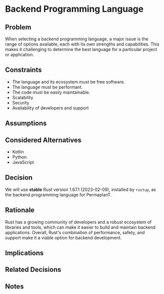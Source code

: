 # Backend Programming Language

## Problem

When selecting a backend programming language, a major issue is the range of options available, each with its own strengths and capabilities.
This makes it challenging to determine the best language for a particular project or application.

## Constraints

- The language and its ecosystem must be free software.
- The language must be performant.
- The code must be easily maintainable.
- Scalability
- Security
- Availability of developers and support

## Assumptions

## Considered Alternatives

- Kotlin
- Python
- JavaScript

## Decision

We will use **stable** Rust version 1.67.1 (2023-02-09), installed by `rustup`, as the backend programming language for PermaplanT.

## Rationale

Rust has a growing community of developers and a robust ecosystem of libraries and tools, which can make it easier to build and maintain backend applications.
Overall, Rust's combination of performance, safety, and support make it a viable option for backend development.

## Implications

## Related Decisions

## Notes
